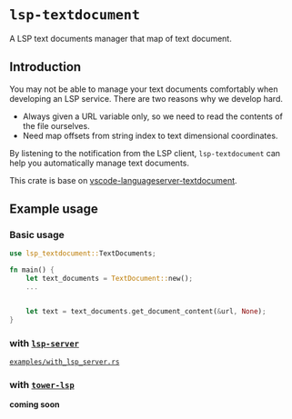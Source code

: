 # `lsp-textdocument`

A LSP text documents manager that map of text document.

## Introduction

You may not be able to manage your text documents comfortably when developing an LSP service. There are two reasons why we develop hard.

- Always given a URL variable only, so we need to read the contents of the file ourselves.
- Need map offsets from string index to text dimensional coordinates.

By listening to the notification from the LSP client, `lsp-textdocument` can help you automatically manage text documents.

This crate is base on [vscode-languageserver-textdocument](https://github.com/microsoft/vscode-languageserver-node/tree/main/textDocument).

## Example usage

### Basic usage

```rust
use lsp_textdocument::TextDocuments;

fn main() {
    let text_documents = TextDocument::new();
    ...


    let text = text_documents.get_document_content(&url, None);
}
```

### with [`lsp-server`](https://github.com/rust-analyzer/lsp-server)

[`examples/with_lsp_server.rs`](/examples/with_lsp_server.rs)

### with [`tower-lsp`](https://github.com/ebkalderon/tower-lsp)

**coming soon**
